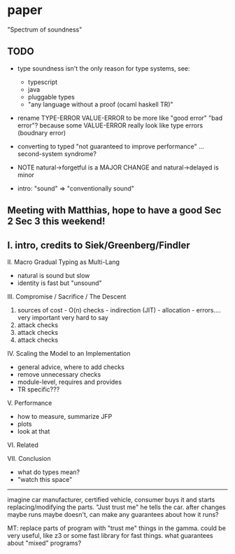 paper
===

"Spectrum of soundness"

TODO
---

- type soundness isn't the only reason for type systems, see:
  - typescript
  - java
  - pluggable types
  - "any language without a proof (ocaml haskell TR)"
- rename TYPE-ERROR VALUE-ERROR to be more like "good error" "bad error"?
  because some VALUE-ERROR really look like type errors (boudnary error)
- converting to typed "not guaranteed to improve performance"
  ... second-system syndrome?
- NOTE natural->forgetful is a MAJOR CHANGE
  and natural->delayed is minor

- intro: "sound" => "conventionally sound"


Meeting with Matthias, hope to have a good Sec 2 Sec 3 this weekend!
---

I. intro, credits to Siek/Greenberg/Findler
   -

II. Macro Gradual Typing as Multi-Lang
  - natural is sound but slow
  - identity is fast but "unsound"

III. Compromise  / Sacrifice / The Descent
  1. sources of cost
    - O(n) checks
    - indirection (JIT)
    - allocation
    - errors.... very important very hard to say
  2. attack checks
  3. attack checks
  4. attack checks

IV. Scaling the Model to an Implementation
  - general advice, where to add checks
  - remove unnecessary checks
  - module-level, requires and provides
  - TR specific???

V. Performance
  - how to measure, summarize JFP
  - plots
  - look at that

VI. Related

VII. Conclusion
  - what do types mean?
  - "watch this space"

-----------------------------------------------------------------------------

imagine car manufacturer, certified vehicle, consumer buys it and
 starts replacing/modifying the parts. "Just trust me" he tells the car.
after changes maybe runs maybe doesn't, can make any guarantees about how
 it runs?

MT: replace parts of program with "trust me" things in the gamma.
 could be very useful, like z3 or some fast library for fast things.
 what guarantees about "mixed" programs?
